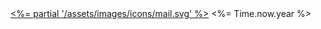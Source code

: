 <a href='mailto:ronald.reichmuth@icloud.com' id='link-email'>
<%= partial '/assets/images/icons/mail.svg' %></a>
<%= Time.now.year %>
